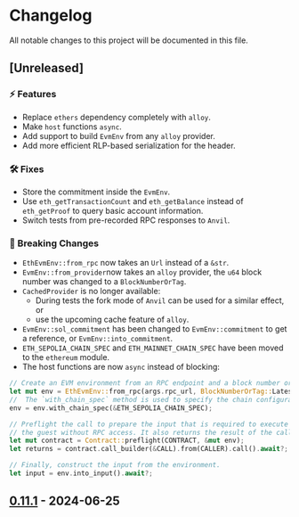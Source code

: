 # Changelog

All notable changes to this project will be documented in this file.

## [Unreleased]

### ⚡️ Features

- Replace `ethers` dependency completely with `alloy`.
- Make `host` functions `async`.
- Add support to build `EvmEnv` from any `alloy` provider.
- Add more efficient RLP-based serialization for the header.

### 🛠 Fixes

- Store the commitment inside the `EvmEnv`.
- Use `eth_getTransactionCount` and `eth_getBalance` instead of `eth_getProof` to query basic account information.
- Switch tests from pre-recorded RPC responses to `Anvil`.

### 🚨 Breaking Changes

- `EthEvmEnv::from_rpc` now takes an `Url` instead of a `&str`.
- `EvmEnv::from_provider`now takes an `alloy` provider, the `u64` block number was changed to a `BlockNumberOrTag`.
- `CachedProvider` is no longer available:
  - During tests the fork mode of `Anvil` can be used for a similar effect, or
  - use the upcoming cache feature of `alloy`. 
- `EvmEnv::sol_commitment` has been changed to `EvmEnv::commitment` to get a reference, or `EvmEnv::into_commitment`.
- `ETH_SEPOLIA_CHAIN_SPEC` and `ETH_MAINNET_CHAIN_SPEC` have been moved to the `ethereum` module.
- The host functions are now `async` instead of blocking:
```rust
// Create an EVM environment from an RPC endpoint and a block number or tag.
let mut env = EthEvmEnv::from_rpc(args.rpc_url, BlockNumberOrTag::Latest).await?;
//  The `with_chain_spec` method is used to specify the chain configuration.
env = env.with_chain_spec(&ETH_SEPOLIA_CHAIN_SPEC);

// Preflight the call to prepare the input that is required to execute the function in
// the guest without RPC access. It also returns the result of the call.
let mut contract = Contract::preflight(CONTRACT, &mut env);
let returns = contract.call_builder(&CALL).from(CALLER).call().await?;

// Finally, construct the input from the environment.
let input = env.into_input().await?;
```

## [0.11.1](https://github.com/risc0/risc0-ethereum/releases/tag/steel-v0.11.1) - 2024-06-25